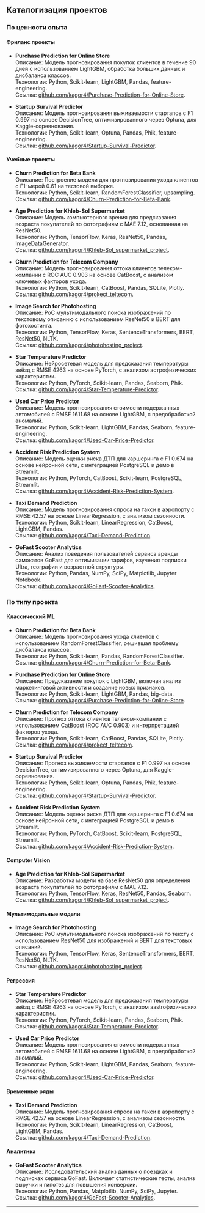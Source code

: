 ## Каталогизация проектов

### По ценности опыта
#### Фриланс проекты
- **Purchase Prediction for Online Store**  
  Описание: Модель прогнозирования покупок клиентов в течение 90 дней с использованием LightGBM, обработка больших данных и дисбаланса классов.  
  Технологии: Python, Scikit-learn, LightGBM, Pandas, feature-engineering.  
  Ссылка: [github.com/kagor4/Purchase-Prediction-for-Online-Store](https://github.com/kagor4/Purchase-Prediction-for-Online-Store).

- **Startup Survival Predictor**  
  Описание: Модель прогнозирования выживаемости стартапов с F1 0.997 на основе DecisionTree, оптимизированного через Optuna, для Kaggle-соревнования.  
  Технологии: Python, Scikit-learn, Optuna, Pandas, Phik, feature-engineering.  
  Ссылка: [github.com/kagor4/Startup-Survival-Predictor](https://github.com/kagor4/Startup-Survival-Predictor).

#### Учебные проекты
- **Churn Prediction for Beta Bank**  
  Описание: Построение модели для прогнозирования ухода клиентов с F1-мерой 0.61 на тестовой выборке.  
  Технологии: Python, Scikit-learn, RandomForestClassifier, upsampling.  
  Ссылка: [github.com/kagor4/Churn-Prediction-for-Beta-Bank](https://github.com/kagor4/Churn-Prediction-for-Beta-Bank).

- **Age Prediction for Khleb-Sol Supermarket**  
  Описание: Модель компьютерного зрения для предсказания возраста покупателей по фотографиям с MAE 7.12, основанная на ResNet50.  
  Технологии: Python, TensorFlow, Keras, ResNet50, Pandas, ImageDataGenerator.  
  Ссылка: [github.com/kagor4/Khleb-Sol_supermarket_project](https://github.com/kagor4/Khleb-Sol_supermarket_project).

- **Churn Prediction for Telecom Company**  
  Описание: Модель прогнозирования оттока клиентов телеком-компании с ROC AUC 0.903 на основе CatBoost, с анализом ключевых факторов ухода.  
  Технологии: Python, Scikit-learn, CatBoost, Pandas, SQLite, Plotly.  
  Ссылка: [github.com/kagor4/prokect_teltecom](https://github.com/kagor4/prokect_teltecom).

- **Image Search for Photohosting**  
  Описание: PoC мультимодального поиска изображений по текстовому описанию с использованием ResNet50 и BERT для фотохостинга.  
  Технологии: Python, TensorFlow, Keras, SentenceTransformers, BERT, ResNet50, NLTK.  
  Ссылка: [github.com/kagor4/photohosting_project](https://github.com/kagor4/photohosting_project).

- **Star Temperature Predictor**  
  Описание: Нейросетевая модель для предсказания температуры звёзд с RMSE 4263 на основе PyTorch, с анализом астрофизических характеристик.  
  Технологии: Python, PyTorch, Scikit-learn, Pandas, Seaborn, Phik.  
  Ссылка: [github.com/kagor4/Star-Temperature-Predictor](https://github.com/kagor4/Star-Temperature-Predictor).

- **Used Car Price Predictor**  
  Описание: Модель прогнозирования стоимости подержанных автомобилей с RMSE 1611.68 на основе LightGBM, с предобработкой аномалий.  
  Технологии: Python, Scikit-learn, LightGBM, Pandas, Seaborn, feature-engineering.  
  Ссылка: [github.com/kagor4/Used-Car-Price-Predictor](https://github.com/kagor4/Used-Car-Price-Predictor).

- **Accident Risk Prediction System**  
  Описание: Модель оценки риска ДТП для каршеринга с F1 0.674 на основе нейронной сети, с интеграцией PostgreSQL и демо в Streamlit.  
  Технологии: Python, PyTorch, CatBoost, Scikit-learn, PostgreSQL, Streamlit.  
  Ссылка: [github.com/kagor4/Accident-Risk-Prediction-System](https://github.com/kagor4/Accident-Risk-Prediction-System).

- **Taxi Demand Prediction**  
  Описание: Модель прогнозирования спроса на такси в аэропорту с RMSE 42.57 на основе LinearRegression, с анализом сезонности.  
  Технологии: Python, Scikit-learn, LinearRegression, CatBoost, LightGBM, Pandas.  
  Ссылка: [github.com/kagor4/Taxi-Demand-Prediction](https://github.com/kagor4/Taxi-Demand-Prediction).

- **GoFast Scooter Analytics**  
  Описание: Анализ поведения пользователей сервиса аренды самокатов GoFast для оптимизации тарифов, изучения подписки Ultra, географии и возрастной структуры.  
  Технологии: Python, Pandas, NumPy, SciPy, Matplotlib, Jupyter Notebook.  
  Ссылка: [github.com/kagor4/GoFast-Scooter-Analytics](https://github.com/kagor4/GoFast-Scooter-Analytics).

### По типу проекта
#### Классический ML
- **Churn Prediction for Beta Bank**  
  Описание: Модель прогнозирования ухода клиентов с использованием RandomForestClassifier, решившая проблему дисбаланса классов.  
  Технологии: Python, Scikit-learn, Pandas, RandomForestClassifier.  
  Ссылка: [github.com/kagor4/Churn-Prediction-for-Beta-Bank](https://github.com/kagor4/Churn-Prediction-for-Beta-Bank).

- **Purchase Prediction for Online Store**  
  Описание: Предсказание покупок с LightGBM, включая анализ маркетинговой активности и создание новых признаков.  
  Технологии: Python, Scikit-learn, LightGBM, Pandas, big-data.  
  Ссылка: [github.com/kagor4/Purchase-Prediction-for-Online-Store](https://github.com/kagor4/Purchase-Prediction-for-Online-Store).

- **Churn Prediction for Telecom Company**  
  Описание: Прогноз оттока клиентов телеком-компании с использованием CatBoost (ROC AUC 0.903) и интерпретацией факторов ухода.  
  Технологии: Python, Scikit-learn, CatBoost, Pandas, SQLite, Plotly.  
  Ссылка: [github.com/kagor4/prokect_teltecom](https://github.com/kagor4/prokect_teltecom).

- **Startup Survival Predictor**  
  Описание: Прогноз выживаемости стартапов с F1 0.997 на основе DecisionTree, оптимизированного через Optuna, для Kaggle-соревнования.  
  Технологии: Python, Scikit-learn, Optuna, Pandas, Phik, feature-engineering.  
  Ссылка: [github.com/kagor4/Startup-Survival-Predictor](https://github.com/kagor4/Startup-Survival-Predictor).

- **Accident Risk Prediction System**  
  Описание: Модель оценки риска ДТП для каршеринга с F1 0.674 на основе нейронной сети, с интеграцией PostgreSQL и демо в Streamlit.  
  Технологии: Python, PyTorch, CatBoost, Scikit-learn, PostgreSQL, Streamlit.  
  Ссылка: [github.com/kagor4/Accident-Risk-Prediction-System](https://github.com/kagor4/Accident-Risk-Prediction-System).

#### Computer Vision
- **Age Prediction for Khleb-Sol Supermarket**  
  Описание: Разработка модели на базе ResNet50 для определения возраста покупателей по фотографиям с MAE 7.12.  
  Технологии: Python, TensorFlow, Keras, ResNet50, Pandas, Seaborn.  
  Ссылка: [github.com/kagor4/Khleb-Sol_supermarket_project](https://github.com/kagor4/Khleb-Sol_supermarket_project).
  
#### Мультимодальные модели
- **Image Search for Photohosting**  
  Описание: PoC мультимодального поиска изображений по тексту с использованием ResNet50 для изображений и BERT для текстовых описаний.  
  Технологии: Python, TensorFlow, Keras, SentenceTransformers, BERT, ResNet50, NLTK.  
  Ссылка: [github.com/kagor4/photohosting_project](https://github.com/kagor4/photohosting_project).

#### Регрессия
- **Star Temperature Predictor**  
  Описание: Нейросетевая модель для предсказания температуры звёзд с RMSE 4263 на основе PyTorch, с анализом аastroфизических характеристик.  
  Технологии: Python, PyTorch, Scikit-learn, Pandas, Seaborn, Phik.  
  Ссылка: [github.com/kagor4/Star-Temperature-Predictor](https://github.com/kagor4/Star-Temperature-Predictor).

- **Used Car Price Predictor**  
  Описание: Модель прогнозирования стоимости подержанных автомобилей с RMSE 1611.68 на основе LightGBM, с предобработкой аномалий.  
  Технологии: Python, Scikit-learn, LightGBM, Pandas, Seaborn, feature-engineering.  
  Ссылка: [github.com/kagor4/Used-Car-Price-Predictor](https://github.com/kagor4/Used-Car-Price-Predictor).
  
#### Временные ряды
- **Taxi Demand Prediction**  
  Описание: Модель прогнозирования спроса на такси в аэропорту с RMSE 42.57 на основе LinearRegression, с анализом сезонности.  
  Технологии: Python, Scikit-learn, LinearRegression, CatBoost, LightGBM, Pandas.  
  Ссылка: [github.com/kagor4/Taxi-Demand-Prediction](https://github.com/kagor4/Taxi-Demand-Prediction).

#### Аналитика
- **GoFast Scooter Analytics**  
  Описание: Исследовательский анализ данных о поездках и подписках сервиса GoFast. Включает статистические тесты, анализ выручки и гипотез для повышения конверсии.  
  Технологии: Python, Pandas, Matplotlib, NumPy, SciPy, Jupyter.  
  Ссылка: [github.com/kagor4/GoFast-Scooter-Analytics](https://github.com/kagor4/GoFast-Scooter-Analytics).
---
